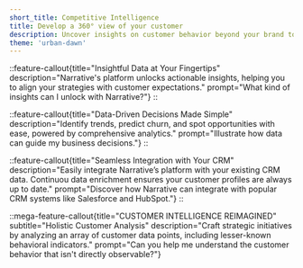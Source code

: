 ```yaml
---
short_title: Competitive Intelligence
title: Develop a 360° view of your customer
description: Uncover insights on customer behavior beyond your brand to mitigate churn and elevate your market position.
theme: 'urban-dawn'
---
```


::feature-callout{title="Insightful Data at Your Fingertips" description="Narrative's platform unlocks actionable insights, helping you to align your strategies with customer expectations." prompt="What kind of insights can I unlock with Narrative?"}
::

::feature-callout{title="Data-Driven Decisions Made Simple" description="Identify trends, predict churn, and spot opportunities with ease, powered by comprehensive analytics." prompt="Illustrate how data can guide my business decisions."}
::

::feature-callout{title="Seamless Integration with Your CRM" description="Easily integrate Narrative’s platform with your existing CRM data. Continuou data enrichment ensures your customer profiles are always up to date." prompt="Discover how Narrative can integrate with popular CRM systems like Salesforce and HubSpot."}
::

::mega-feature-callout{title="CUSTOMER INTELLIGENCE REIMAGINED" subtitle="Holistic Customer Analysis" description="Craft strategic initiatives by analyzing an array of customer data points, including lesser-known behavioral indicators." prompt="Can you help me understand the customer behavior that isn't directly observable?"}
